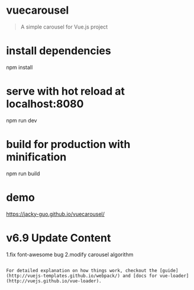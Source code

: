 # vuecarousel

> A simple carousel for Vue.js project 

# install dependencies
npm install

# serve with hot reload at localhost:8080
npm run dev

# build for production with minification
npm run build

# demo
https://jacky-guo.github.io/vuecarousel/

# v6.9 Update Content
1.fix font-awesome bug
2.modify carousel algorithm


```

For detailed explanation on how things work, checkout the [guide](http://vuejs-templates.github.io/webpack/) and [docs for vue-loader](http://vuejs.github.io/vue-loader).
